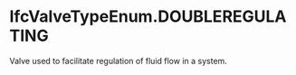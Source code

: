 IfcValveTypeEnum.DOUBLEREGULATING
=================================
Valve used to facilitate regulation of fluid flow in a system.


